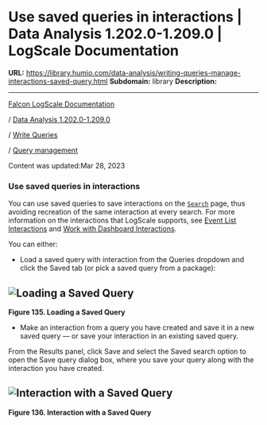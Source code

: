 # Use saved queries in interactions | Data Analysis 1.202.0-1.209.0 | LogScale Documentation

**URL:** https://library.humio.com/data-analysis/writing-queries-manage-interactions-saved-query.html
**Subdomain:** library
**Description:** 

---

[Falcon LogScale Documentation](https://library.humio.com)

/ [Data Analysis 1.202.0-1.209.0](data-analysis-docs.html)

/ [Write Queries](writing-queries.html)

/ [Query management](writing-queries-manage.html)

Content was updated:Mar 28, 2023

### Use saved queries in interactions

You can use saved queries to save interactions on the [`Search`](searching-data.html "Search Data") page, thus avoiding recreation of the same interaction at every search. For more information on the interactions that LogScale supports, see [Event List Interactions](searching-data-search-interactions.html "Event List Interactions") and [Work with Dashboard Interactions](dashboards-interactive-interactions.html "Work with Dashboard Interactions"). 

You can either: 

  * Load a saved query with interaction from the Queries dropdown and click the Saved tab (or pick a saved query from a package): 

![Loading a Saved Query](images/queries/load-saved-query.png)  
---  
  
**Figure 135. Loading a Saved Query**

  

  * Make an interaction from a query you have created and save it in a new saved query — or save your interaction in an existing saved query. 

From the Results panel, click Save and select the Saved search option to open the Save query dialog box, where you save your query along with the interaction you have created. 

![Interaction with a Saved Query](images/queries/saved-query-interaction.png)  
---  
  
**Figure 136. Interaction with a Saved Query**

